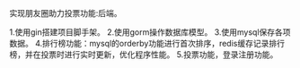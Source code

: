 实现朋友圈助力投票功能:后端。

1.使用gin搭建项目脚手架。
2.使用gorm操作数据库模型。
3.使用mysql保存各项数据。
4.排行榜功能：mysql的orderby功能进行首次排序，redis缓存记录排行榜，并在投票时进行实时更新，优化程序性能。
5.投票功能，登录注册功能。
